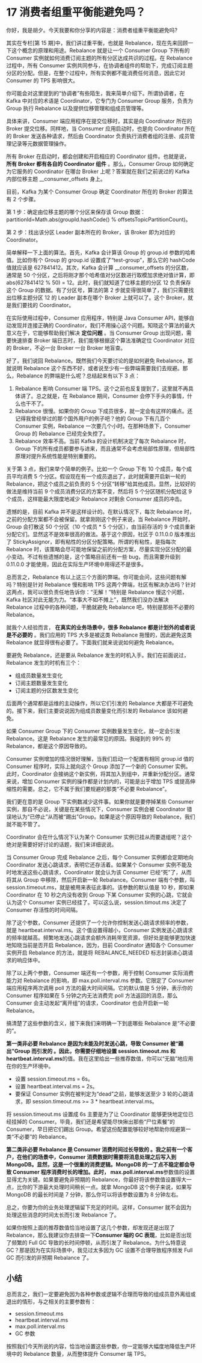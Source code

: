 # 17 消费者组重平衡能避免吗？

你好，我是胡夕。今天我要和你分享的内容是：消费者组重平衡能避免吗?

其实在专栏\[第 15 期\]中，我们讲过重平衡，也就是 Rebalance，现在先来回顾一下这个概念的原理和用途。Rebalance 就是让一个 Consumer Group 下所有的 Consumer 实例就如何消费订阅主题的所有分区达成共识的过程。在 Rebalance 过程中，所有 Consumer 实例共同参与，在协调者组件的帮助下，完成订阅主题分区的分配。但是，在整个过程中，所有实例都不能消费任何消息，因此它对 Consumer 的 TPS 影响很大。

你可能会对这里提到的“协调者”有些陌生，我来简单介绍下。所谓协调者，在 Kafka 中对应的术语是 Coordinator，它专门为 Consumer Group 服务，负责为 Group 执行 Rebalance 以及提供位移管理和组成员管理等。

具体来讲，Consumer 端应用程序在提交位移时，其实是向 Coordinator 所在的 Broker 提交位移。同样地，当 Consumer 应用启动时，也是向 Coordinator 所在的 Broker 发送各种请求，然后由 Coordinator 负责执行消费者组的注册、成员管理记录等元数据管理操作。

所有 Broker 在启动时，都会创建和开启相应的 Coordinator 组件。也就是说， **所有 Broker 都有各自的 Coordinator 组件** 。那么，Consumer Group 如何确定为它服务的 Coordinator 在哪台 Broker 上呢？答案就在我们之前说过的 Kafka 内部位移主题 \_\_consumer_offsets 身上。

目前，Kafka 为某个 Consumer Group 确定 Coordinator 所在的 Broker 的算法有 2 个步骤。

第 1 步：确定由位移主题的哪个分区来保存该 Group 数据：partitionId=Math.abs(groupId.hashCode() % offsetsTopicPartitionCount)。

第 2 步：找出该分区 Leader 副本所在的 Broker，该 Broker 即为对应的 Coordinator。

简单解释一下上面的算法。首先，Kafka 会计算该 Group 的 group.id 参数的哈希值。比如你有个 Group 的 group.id 设置成了“test-group”，那么它的 hashCode 值就应该是 627841412。其次，Kafka 会计算 \_\_consumer_offsets 的分区数，通常是 50 个分区，之后将刚才那个哈希值对分区数进行取模加求绝对值计算，即 abs(627841412 % 50) = 12。此时，我们就知道了位移主题的分区 12 负责保存这个 Group 的数据。有了分区号，算法的第 2 步就变得很简单了，我们只需要找出位移主题分区 12 的 Leader 副本在哪个 Broker 上就可以了。这个 Broker，就是我们要找的 Coordinator。

在实际使用过程中，Consumer 应用程序，特别是 Java Consumer API，能够自动发现并连接正确的 Coordinator，我们不用操心这个问题。知晓这个算法的最大意义在于，它能够帮助我们解决 **定位问题** 。当 Consumer Group 出现问题，需要快速排查 Broker 端日志时，我们能够根据这个算法准确定位 Coordinator 对应的 Broker，不必一台 Broker 一台 Broker 地盲查。

好了，我们说回 Rebalance。既然我们今天要讨论的是如何避免 Rebalance，那就说明 Rebalance 这个东西不好，或者说至少有一些弊端需要我们去规避。那么，Rebalance 的弊端是什么呢？总结起来有以下 3 点：

1. Rebalance 影响 Consumer 端 TPS。这个之前也反复提到了，这里就不再具体讲了。总之就是，在 Rebalance 期间，Consumer 会停下手头的事情，什么也干不了。
1. Rebalance 很慢。如果你的 Group 下成员很多，就一定会有这样的痛点。还记得我曾经举过的那个国外用户的例子吧？他的 Group 下有几百个 Consumer 实例，Rebalance 一次要几个小时。在那种场景下，Consumer Group 的 Rebalance 已经完全失控了。
1. Rebalance 效率不高。当前 Kafka 的设计机制决定了每次 Rebalance 时，Group 下的所有成员都要参与进来，而且通常不会考虑局部性原理，但局部性原理对提升系统性能是特别重要的。

关于第 3 点，我们来举个简单的例子。比如一个 Group 下有 10 个成员，每个成员平均消费 5 个分区。假设现在有一个成员退出了，此时就需要开启新一轮的 Rebalance，把这个成员之前负责的 5 个分区“转移”给其他成员。显然，比较好的做法是维持当前 9 个成员消费分区的方案不变，然后将 5 个分区随机分配给这 9 个成员，这样能最大限度地减少 Rebalance 对剩余 Consumer 成员的冲击。

遗憾的是，目前 Kafka 并不是这样设计的。在默认情况下，每次 Rebalance 时，之前的分配方案都不会被保留。就拿刚刚这个例子来说，当 Rebalance 开始时，Group 会打散这 50 个分区（10 个成员 * 5 个分区），由当前存活的 9 个成员重新分配它们。显然这不是效率很高的做法。基于这个原因，社区于 0.11.0.0 版本推出了 StickyAssignor，即有粘性的分区分配策略。所谓的有粘性，是指每次 Rebalance 时，该策略会尽可能地保留之前的分配方案，尽量实现分区分配的最小变动。不过有些遗憾的是，这个策略目前还有一些 bug，而且需要升级到 0.11.0.0 才能使用，因此在实际生产环境中用得还不是很多。

总而言之，Rebalance 有以上这三个方面的弊端。你可能会问，这些问题有解吗？特别是针对 Rebalance 慢和影响 TPS 这两个弊端，社区有解决办法吗？针对这两点，我可以很负责任地告诉你：“无解！”特别是 Rebalance 慢这个问题，Kafka 社区对此无能为力。“本事大不如不摊上”，既然我们没办法解决 Rebalance 过程中的各种问题，干脆就避免 Rebalance 吧，特别是那些不必要的 Rebalance。

就我个人经验而言， **在真实的业务场景中，很多 Rebalance 都是计划外的或者说是不必要的** 。我们应用的 TPS 大多是被这类 Rebalance 拖慢的，因此避免这类 Rebalance 就显得很有必要了。下面我们就来说说如何避免 Rebalance。

要避免 Rebalance，还是要从 Rebalance 发生的时机入手。我们在前面说过，Rebalance 发生的时机有三个：

- 组成员数量发生变化
- 订阅主题数量发生变化
- 订阅主题的分区数发生变化

后面两个通常都是运维的主动操作，所以它们引发的 Rebalance 大都是不可避免的。接下来，我们主要说说因为组成员数量变化而引发的 Rebalance 该如何避免。

如果 Consumer Group 下的 Consumer 实例数量发生变化，就一定会引发 Rebalance。这是 Rebalance 发生的最常见的原因。我碰到的 99% 的 Rebalance，都是这个原因导致的。

Consumer 实例增加的情况很好理解，当我们启动一个配置有相同 group.id 值的 Consumer 程序时，实际上就向这个 Group 添加了一个新的 Consumer 实例。此时，Coordinator 会接纳这个新实例，将其加入到组中，并重新分配分区。通常来说，增加 Consumer 实例的操作都是计划内的，可能是出于增加 TPS 或提高伸缩性的需要。总之，它不属于我们要规避的那类“不必要 Rebalance”。

我们更在意的是 Group 下实例数减少这件事。如果你就是要停掉某些 Consumer 实例，那自不必说，关键是在某些情况下，Consumer 实例会被 Coordinator 错误地认为“已停止”从而被“踢出”Group。如果是这个原因导致的 Rebalance，我们就不能不管了。

Coordinator 会在什么情况下认为某个 Consumer 实例已挂从而要退组呢？这个绝对是需要好好讨论的话题，我们来详细说说。

当 Consumer Group 完成 Rebalance 之后，每个 Consumer 实例都会定期地向 Coordinator 发送心跳请求，表明它还存活着。如果某个 Consumer 实例不能及时地发送这些心跳请求，Coordinator 就会认为该 Consumer 已经“死”了，从而将其从 Group 中移除，然后开启新一轮 Rebalance。Consumer 端有个参数，叫 session.timeout.ms，就是被用来表征此事的。该参数的默认值是 10 秒，即如果 Coordinator 在 10 秒之内没有收到 Group 下某 Consumer 实例的心跳，它就会认为这个 Consumer 实例已经挂了。可以这么说，session.timout.ms 决定了 Consumer 存活性的时间间隔。

除了这个参数，Consumer 还提供了一个允许你控制发送心跳请求频率的参数，就是 heartbeat.interval.ms。这个值设置得越小，Consumer 实例发送心跳请求的频率就越高。频繁地发送心跳请求会额外消耗带宽资源，但好处是能够更加快速地知晓当前是否开启 Rebalance，因为，目前 Coordinator 通知各个 Consumer 实例开启 Rebalance 的方法，就是将 REBALANCE_NEEDED 标志封装进心跳请求的响应体中。

除了以上两个参数，Consumer 端还有一个参数，用于控制 Consumer 实际消费能力对 Rebalance 的影响，即 max.poll.interval.ms 参数。它限定了 Consumer 端应用程序两次调用 poll 方法的最大时间间隔。它的默认值是 5 分钟，表示你的 Consumer 程序如果在 5 分钟之内无法消费完 poll 方法返回的消息，那么 Consumer 会主动发起“离开组”的请求，Coordinator 也会开启新一轮 Rebalance。

搞清楚了这些参数的含义，接下来我们来明确一下到底哪些 Rebalance 是“不必要的”。

**第一类非必要 Rebalance 是因为未能及时发送心跳，导致 Consumer 被“踢出”Group 而引发的 **。因此，你需要仔细地设置** session.timeout.ms 和 heartbeat.interval.ms**的值。我在这里给出一些推荐数值，你可以“无脑”地应用在你的生产环境中。

- 设置 session.timeout.ms = 6s。
- 设置 heartbeat.interval.ms = 2s。
- 要保证 Consumer 实例在被判定为“dead”之前，能够发送至少 3 轮的心跳请求，即 session.timeout.ms >= 3 * heartbeat.interval.ms。

将 session.timeout.ms 设置成 6s 主要是为了让 Coordinator 能够更快地定位已经挂掉的 Consumer。毕竟，我们还是希望能尽快揪出那些“尸位素餐”的 Consumer，早日把它们踢出 Group。希望这份配置能够较好地帮助你规避第一类“不必要”的 Rebalance。

**第二类非必要 Rebalance 是 Consumer 消费时间过长导致的 **。我之前有一个客户，在他们的场景中，Consumer 消费数据时需要将消息处理之后写入到 MongoDB。显然，这是一个很重的消费逻辑。MongoDB 的一丁点不稳定都会导致 Consumer 程序消费时长的增加。此时，** max.poll.interval.ms**参数值的设置显得尤为关键。如果要避免非预期的 Rebalance，你最好将该参数值设置得大一点，比你的下游最大处理时间稍长一点。就拿 MongoDB 这个例子来说，如果写 MongoDB 的最长时间是 7 分钟，那么你可以将该参数设置为 8 分钟左右。

总之，你要为你的业务处理逻辑留下充足的时间。这样，Consumer 就不会因为处理这些消息的时间太长而引发 Rebalance 了。

如果你按照上面的推荐数值恰当地设置了这几个参数，却发现还是出现了 Rebalance，那么我建议你去排查一下**Consumer 端的 GC 表现**，比如是否出现了频繁的 Full GC 导致的长时间停顿，从而引发了 Rebalance。为什么特意说 GC？那是因为在实际场景中，我见过太多因为 GC 设置不合理导致程序频发 Full GC 而引发的非预期 Rebalance 了。

## 小结

总而言之，我们一定要避免因为各种参数或逻辑不合理而导致的组成员意外离组或退出的情形，与之相关的主要参数有：

- session.timeout.ms
- heartbeat.interval.ms
- max.poll.interval.ms
- GC 参数

按照我们今天所说的内容，恰当地设置这些参数，你一定能够大幅度地降低生产环境中的 Rebalance 数量，从而整体提升 Consumer 端 TPS。

